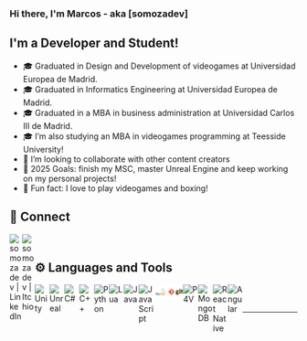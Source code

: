 ### Hi there, I'm Marcos - aka [somozadev]

## I'm a Developer and Student!
- 🎓 Graduated in Design and Development of videogames at Universidad Europea de Madrid.
- 🎓 Graduated in Informatics Engineering at Universidad Europea de Madrid.
- 🎓 Graduated in a MBA in business administration at Universidad Carlos III de Madrid.
- 🎓 I’m also studying an MBA in videogames programming at Teesside University!
- 👯 I’m looking to collaborate with other content creators
- 🌟 2025 Goals: finish my MSC, master Unreal Engine and keep working on my personal projects!
- 🦾 Fun fact: I love to play videogames and boxing! 

## 💌 Connect
[<img align="left" alt="somozadev | LinkedIn" width="22px" src="https://cdn.jsdelivr.net/npm/simple-icons@v3/icons/linkedin.svg" />][linkedin]
[<img align="left" alt="somozadev | Itchio" width="22px" src="https://static.itch.io/images/itchio-textless-black.svg" />][Itchio]


<br />

## ⚙ Languages and Tools

<img align="left" alt="Unity" width = "26px" src="https://icon-library.com/images/unity-icon/unity-icon-1.jpg" />
<img align="left" alt="Unreal" width = "26px" src="https://cdn2.unrealengine.com/ue-logotype-2023-vertical-white-1686x2048-bbfded26daa7.png" />
<img align="left" alt="C#" width = "26px" src="https://www.fixedbuffer.com/wp-content/uploads/2019/06/reflexion.png" />
<img align="left" alt="C++" width = "26px" src="https://cdn-icons-png.flaticon.com/512/6132/6132222.png" />
<img align="left" alt="Python" width = "26px" src="https://upload.wikimedia.org/wikipedia/commons/thumb/0/0a/Python.svg/768px-Python.svg.png" />
<img align="left" alt="Lua" width = "26px" src="https://upload.wikimedia.org/wikipedia/commons/thumb/c/cf/Lua-Logo.svg/600px-Lua-Logo.svg.png?20150107024942" />
<img align="left" alt="Java" width = "26px" src="https://cdn-icons-png.flaticon.com/512/5968/5968282.png" />
<img align="left" alt="JavaScript" width = "26px" src="https://upload.wikimedia.org/wikipedia/commons/thumb/6/6a/JavaScript-logo.png/960px-JavaScript-logo.png?20120221235433" />
<img align="left" alt="MySQL" width="26px" src="https://raw.githubusercontent.com/github/explore/80688e429a7d4ef2fca1e82350fe8e3517d3494d/topics/mysql/mysql.png" />
<img align="left" alt="Git" width="26px" src="https://raw.githubusercontent.com/github/explore/80688e429a7d4ef2fca1e82350fe8e3517d3494d/topics/git/git.png" />
<img align="left" alt="P4V" width="26px" src="https://prnewswire2-a.akamaihd.net/p/1893751/sp/189375100/thumbnail/entry_id/0_vp5hkfjc/def_height/2700/def_width/2700/version/100012/type/1" />

<img align="left" alt="MongoDB" width="26px" src="https://w7.pngwing.com/pngs/956/695/png-transparent-mongodb-original-wordmark-logo-icon-thumbnail.png" />
<img align="left" alt="React Native" width="26px" src="https://upload.wikimedia.org/wikipedia/commons/thumb/a/a7/React-icon.svg/2300px-React-icon.svg.png" />
<img align="left" alt="Angular" width="26px" src="https://angular.dev/assets/images/press-kit/angular_icon_gradient.gif" />
<br />
<br />

---

[twitter]: https://twitter.com/somozadev
[youtube]: https://youtube.com/somozadev
[instagram]: https://instagram.com/somozadev
[linkedin]: https://www.linkedin.com/in/somozadev/
[Itchio]: https://msomele.itch.io/


